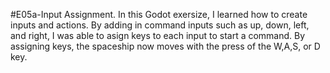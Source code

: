 #E05a-Input Assignment. In this Godot exersize, I learned how to create inputs and actions. By adding in command inputs such as up, down, left, and right, I was able to asign keys to each input to start a command. By assigning keys, the spaceship now moves with the press of the W,A,S, or D key.

